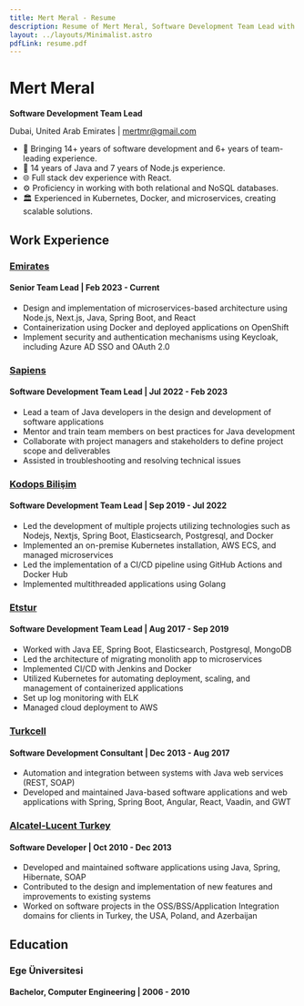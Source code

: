 ```yaml
---
title: Mert Meral - Resume
description: Resume of Mert Meral, Software Development Team Lead with extensive experience in Java, Node.js, and microservices.
layout: ../layouts/Minimalist.astro
pdfLink: resume.pdf
---
```


# Mert Meral

**Software Development Team Lead**

Dubai, United Arab Emirates | mertmr@gmail.com

- 👋 Bringing 14+ years of software development and 6+ years of team-leading experience.
- 🚀 14 years of Java and 7 years of Node.js experience.
- 🌐 Full stack dev experience with React.
- ⚙ Proficiency in working with both relational and NoSQL databases.
- 🏛 Experienced in Kubernetes, Docker, and microservices, creating scalable solutions.

## Work Experience

### [Emirates](https://www.emirates.com/)

#### Senior Team Lead | Feb 2023 - Current

- Design and implementation of microservices-based architecture using Node.js, Next.js, Java, Spring Boot, and React
- Containerization using Docker and deployed applications on OpenShift
- Implement security and authentication mechanisms using Keycloak, including Azure AD SSO and OAuth 2.0

### [Sapiens](https://www.sapiens.com/)

#### Software Development Team Lead | Jul 2022 - Feb 2023

- Lead a team of Java developers in the design and development of software applications
- Mentor and train team members on best practices for Java development
- Collaborate with project managers and stakeholders to define project scope and deliverables
- Assisted in troubleshooting and resolving technical issues

### [Kodops Bilişim](https://www.kodops.com/)

#### Software Development Team Lead | Sep 2019 - Jul 2022

- Led the development of multiple projects utilizing technologies such as Nodejs, Nextjs, Spring Boot, Elasticsearch, Postgresql, and Docker
- Implemented an on-premise Kubernetes installation, AWS ECS, and managed microservices
- Led the implementation of a CI/CD pipeline using GitHub Actions and Docker Hub
- Implemented multithreaded applications using Golang

### [Etstur](https://www.etstur.com/)

#### Software Development Team Lead | Aug 2017 - Sep 2019

- Worked with Java EE, Spring Boot, Elasticsearch, Postgresql, MongoDB
- Led the architecture of migrating monolith app to microservices
- Implemented CI/CD with Jenkins and Docker
- Utilized Kubernetes for automating deployment, scaling, and management of containerized applications
- Set up log monitoring with ELK
- Managed cloud deployment to AWS

### [Turkcell](https://www.turkcell.com.tr/)

#### Software Development Consultant | Dec 2013 - Aug 2017

- Automation and integration between systems with Java web services (REST, SOAP)
- Developed and maintained Java-based software applications and web applications with Spring, Spring Boot, Angular, React, Vaadin, and GWT

### [Alcatel-Lucent Turkey](https://www.al-enterprise.com/)

#### Software Developer | Oct 2010 - Dec 2013

- Developed and maintained software applications using Java, Spring, Hibernate, SOAP
- Contributed to the design and implementation of new features and improvements to existing systems
- Worked on software projects in the OSS/BSS/Application Integration domains for clients in Turkey, the USA, Poland, and Azerbaijan


## Education

### Ege Üniversitesi

#### Bachelor, Computer Engineering | 2006 - 2010
